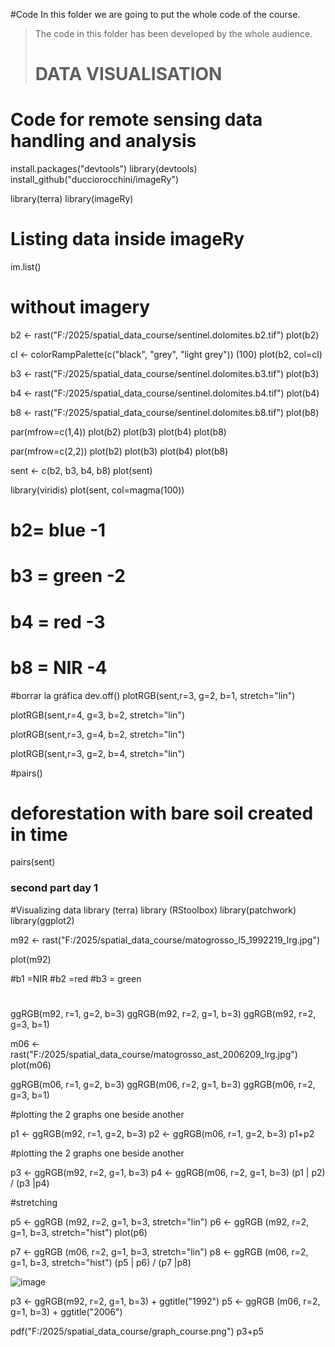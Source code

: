 #Code
In this folder we are going to put the whole code of the course.
> The code in this folder has been developed by the whole audience.
> # DATA VISUALISATION

# Code for remote sensing data handling and analysis

install.packages("devtools")
library(devtools)
install_github("ducciorocchini/imageRy")

library(terra)
library(imageRy)

# Listing data inside imageRy
im.list()

# without imagery
b2 <- rast("F:/2025/spatial_data_course/sentinel.dolomites.b2.tif")
plot(b2)

cl <- colorRampPalette(c("black", "grey", "light grey")) (100)
plot(b2, col=cl)

b3 <- rast("F:/2025/spatial_data_course/sentinel.dolomites.b3.tif")
plot(b3)


b4 <- rast("F:/2025/spatial_data_course/sentinel.dolomites.b4.tif")
plot(b4)

b8 <- rast("F:/2025/spatial_data_course/sentinel.dolomites.b8.tif")
plot(b8)

par(mfrow=c(1,4))
plot(b2)
plot(b3)
plot(b4)
plot(b8)

par(mfrow=c(2,2))
plot(b2)
plot(b3)
plot(b4)
plot(b8)


sent <- c(b2, b3, b4, b8)
plot(sent)

library(viridis)
plot(sent, col=magma(100))


# b2= blue -1
# b3 = green -2
# b4 = red -3
# b8 = NIR -4 

#borrar la gráfica
dev.off()
plotRGB(sent,r=3, g=2, b=1, stretch="lin")

plotRGB(sent,r=4, g=3, b=2, stretch="lin")


plotRGB(sent,r=3, g=4, b=2, stretch="lin")

plotRGB(sent,r=3, g=2, b=4, stretch="lin")

#pairs()


# deforestation with bare soil created in time

pairs(sent)


### second part day 1
#Visualizing data
library (terra)
library (RStoolbox)
library(patchwork)
library(ggplot2)

m92 <- rast("F:/2025/spatial_data_course/matogrosso_l5_1992219_lrg.jpg")

plot(m92)


#b1 =NIR
#b2 =red
#b3 = green
#
ggRGB(m92, r=1, g=2, b=3)
ggRGB(m92, r=2, g=1, b=3)
ggRGB(m92, r=2, g=3, b=1)

m06 <- rast("F:/2025/spatial_data_course/matogrosso_ast_2006209_lrg.jpg")
plot(m06)

ggRGB(m06, r=1, g=2, b=3)
ggRGB(m06, r=2, g=1, b=3)
ggRGB(m06, r=2, g=3, b=1)

#plotting the 2 graphs one beside another 

p1 <- ggRGB(m92, r=1, g=2, b=3)
p2 <- ggRGB(m06, r=1, g=2, b=3)
p1+p2

#plotting the 2 graphs one beside another 

p3 <- ggRGB(m92, r=2, g=1, b=3)
p4 <- ggRGB(m06, r=2, g=1, b=3)
(p1 | p2) / (p3 |p4)

#stretching

p5 <- ggRGB (m92, r=2, g=1, b=3, stretch="lin")
p6 <- ggRGB (m92, r=2, g=1, b=3, stretch="hist")
plot(p6)

p7 <- ggRGB (m06, r=2, g=1, b=3, stretch="lin")
p8 <- ggRGB (m06, r=2, g=1, b=3, stretch="hist")
(p5 | p6) / (p7 |p8)

![image](https://github.com/user-attachments/assets/21f72989-0b7f-40fe-a33a-53515db01495)

p3 <- ggRGB(m92, r=2, g=1, b=3) + ggtitle("1992")
p5 <- ggRGB (m06, r=2, g=1, b=3) + ggtitle("2006")

pdf("F:/2025/spatial_data_course/graph_course.png")
p3+p5
